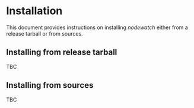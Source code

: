 # Installation

This document provides instructions on installing *nodewatch* either from a release tarball or from sources.

## Installing from release tarball

TBC

## Installing from sources

TBC
